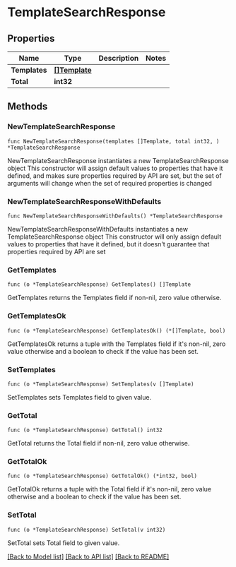 # TemplateSearchResponse

## Properties

Name | Type | Description | Notes
------------ | ------------- | ------------- | -------------
**Templates** | [**[]Template**](Template.md) |  | 
**Total** | **int32** |  | 

## Methods

### NewTemplateSearchResponse

`func NewTemplateSearchResponse(templates []Template, total int32, ) *TemplateSearchResponse`

NewTemplateSearchResponse instantiates a new TemplateSearchResponse object
This constructor will assign default values to properties that have it defined,
and makes sure properties required by API are set, but the set of arguments
will change when the set of required properties is changed

### NewTemplateSearchResponseWithDefaults

`func NewTemplateSearchResponseWithDefaults() *TemplateSearchResponse`

NewTemplateSearchResponseWithDefaults instantiates a new TemplateSearchResponse object
This constructor will only assign default values to properties that have it defined,
but it doesn't guarantee that properties required by API are set

### GetTemplates

`func (o *TemplateSearchResponse) GetTemplates() []Template`

GetTemplates returns the Templates field if non-nil, zero value otherwise.

### GetTemplatesOk

`func (o *TemplateSearchResponse) GetTemplatesOk() (*[]Template, bool)`

GetTemplatesOk returns a tuple with the Templates field if it's non-nil, zero value otherwise
and a boolean to check if the value has been set.

### SetTemplates

`func (o *TemplateSearchResponse) SetTemplates(v []Template)`

SetTemplates sets Templates field to given value.


### GetTotal

`func (o *TemplateSearchResponse) GetTotal() int32`

GetTotal returns the Total field if non-nil, zero value otherwise.

### GetTotalOk

`func (o *TemplateSearchResponse) GetTotalOk() (*int32, bool)`

GetTotalOk returns a tuple with the Total field if it's non-nil, zero value otherwise
and a boolean to check if the value has been set.

### SetTotal

`func (o *TemplateSearchResponse) SetTotal(v int32)`

SetTotal sets Total field to given value.



[[Back to Model list]](../README.md#documentation-for-models) [[Back to API list]](../README.md#documentation-for-api-endpoints) [[Back to README]](../README.md)


